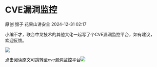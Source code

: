 #  CVE漏洞监控   
原创 猴子  花果山讲安全   2024-12-31 02:17  
  
小编不才，联合中龙技术的其他大佬一起写了个CVE漏洞监控平台，如有建议，欢迎反馈。  
  
![](https://mmbiz.qpic.cn/sz_mmbiz_png/5OQxdkTBpVibho6vN7z0W4icALialgjrtlHYvibUh7RmzTFASw8deK1CXPFUolrcgIqlCiaNYNZBLGd7d0M1Gz7ViaEw/640?wx_fmt=png&from=appmsg "")  
  
点击阅读原文可跳转至cve漏洞监控平台![](https://res.wx.qq.com/t/wx_fed/we-emoji/res/assets/newemoji/Yellowdog.png "")  
  
  
